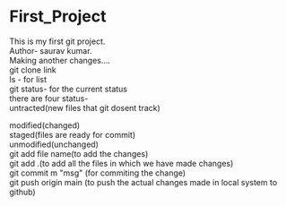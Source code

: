 # First_Project
This is my first git project.
<br>
Author- saurav kumar.
<br>
Making another changes....<br>
git clone link
<br>
ls - for list
<br>
git status- for the current status
<br>
there are four status- <br>
untracted(new files that git dosent track)
<br>

modified(changed)
<br>
staged(files are ready for commit)<br>
unmodified(unchanged)<br>
git add file name(to add the changes)<br>
git add .(to add all the files in which we have made changes)<br>
git commit m "msg" (for commiting the change)<br>
git push origin main (to push the actual changes made in local system to github)<br>
